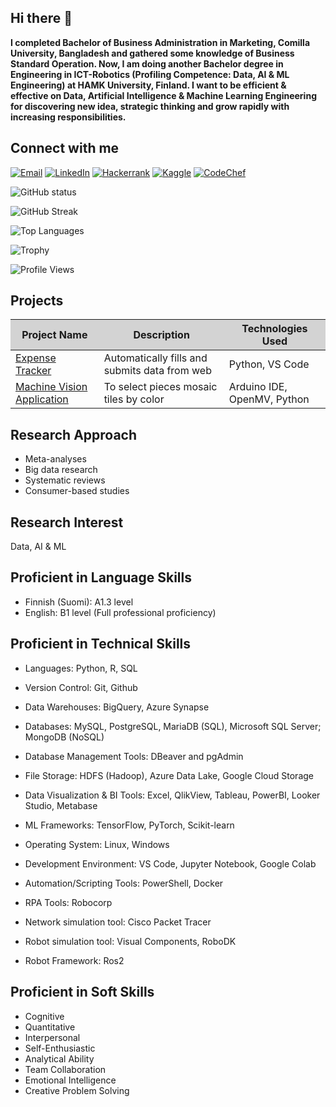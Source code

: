 ## Hi there 👋

**I completed Bachelor of Business Administration in Marketing, Comilla University, Bangladesh and gathered some knowledge of Business Standard Operation. Now, I am doing another Bachelor degree in Engineering in ICT-Robotics (Profiling Competence: Data, AI & ML Engineering) at HAMK University, Finland. I want to be efficient & effective on Data, Artificial Intelligence & Machine Learning Engineering for discovering new idea, strategic thinking and grow rapidly with increasing responsibilities.**

## Connect with me
[![Email](https://img.shields.io/badge/-blue?style=flat&logo=gmail)](mailto:jahid.islam@zohomail.com)
[![LinkedIn](https://img.shields.io/badge/-LinkedIn-0077B5?style=flat&logo=linkedin&logoColor=white)](https://www.linkedin.com/in/jahidulislamin/)
[![Hackerrank](https://img.shields.io/badge/-1DA1F2?style=flat&logo=hackerrank&logoColor=white)](https://www.hackerrank.com/profile/jahidulislam2636)
[![Kaggle](https://img.shields.io/badge/-1DA1F2?style=flat&logo=kaggle&logoColor=white)](https://www.kaggle.com/jahid0)
[![CodeChef](https://img.shields.io/badge/-1DA1F2?style=flat&logo=codechef&logoColor=white)](https://www.codechef.com/users/jahidcode)

![GitHub status](https://github-readme-stats.vercel.app/api?username=jahid-github&show_icons=true&theme=radical)

![GitHub Streak](https://streak-stats.demolab.com/?user=jahid-github&theme=radical)

![Top Languages](https://github-readme-stats.vercel.app/api/top-langs/?username=jahid-github&layout=compact&theme=radical)

![Trophy](https://github-profile-trophy.vercel.app/?username=jahid-github&theme=onestar)

![Profile Views](https://komarev.com/ghpvc/?username=jahid-github&color=blue)

## Projects

<table>
  <thead style="background-color: #D3D3D3;"> <!-- Ash color for the header -->
    <tr>
      <th>Project Name</th>
      <th>Description</th>
      <th>Technologies Used</th>
    </tr>
  </thead>
  <tbody>
    <tr>
      <td><a href="https://github.com/jahid-github/RPA-Expense-Tracker">Expense Tracker</a></td>
      <td>Automatically fills and submits data from web</td>
      <td>Python, VS Code</td>
    </tr>
    <tr>
      <td><a href="https://github.com/jahid-github/A-machine-vision-application-with-Arduino-Nicla-Vision-to-select-pieces-mosaic-tiles-by-color">Machine Vision Application</a></td>
      <td>To select pieces mosaic tiles by color</td>
      <td>Arduino IDE, OpenMV, Python</td>
    </tr>
  </tbody>
</table>

## Research Approach
- Meta-analyses
- Big data research 
- Systematic reviews
- Consumer-based studies
  
## Research Interest
Data, AI & ML

## Proficient in Language Skills
- Finnish (Suomi): A1.3 level
- English: B1 level (Full professional proficiency)

## Proficient in Technical Skills
- Languages: Python, R, SQL
- Version Control: Git, Github
- Data Warehouses: BigQuery, Azure Synapse
- Databases: MySQL, PostgreSQL, MariaDB (SQL), Microsoft SQL Server; MongoDB (NoSQL)
- Database Management Tools: DBeaver and pgAdmin
- File Storage: HDFS (Hadoop), Azure Data Lake, Google Cloud Storage
- Data Visualization & BI Tools: Excel, QlikView, Tableau, PowerBI, Looker Studio, Metabase
- ML Frameworks: TensorFlow, PyTorch, Scikit-learn
- Operating System: Linux, Windows
- Development Environment: VS Code, Jupyter Notebook, Google Colab
- Automation/Scripting Tools: PowerShell, Docker
- RPA Tools: Robocorp






- Network simulation tool: Cisco Packet Tracer
- Robot simulation tool: Visual Components, RoboDK
- Robot Framework: Ros2
  
## Proficient in Soft Skills
- Cognitive
- Quantitative
- Interpersonal
- Self-Enthusiastic
- Analytical Ability
- Team Collaboration 
- Emotional Intelligence
- Creative Problem Solving 
